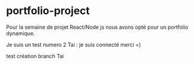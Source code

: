 # portfolio-project
Pour la semaine de projet React/Node js nous avons opté pour un portfolio dynamique.

Je suis un test numero 2
Tai : je suis connecté merci =)

test création branch Tai
